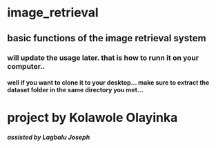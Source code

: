 # image_retrieval

## basic functions of the image retrieval system

### will update the usage later. that is how to runn it on your computer..

#### well if you want to clone it to your desktop... make sure to extract the dataset folder in the same directory you met...

# project by Kolawole Olayinka

##### assisted by Lagbalu Joseph
